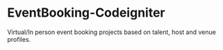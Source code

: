 # EventBooking-Codeigniter
Virtual/In person event booking projects based on talent, host and venue profiles.
